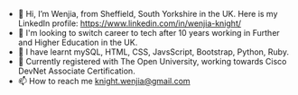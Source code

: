 - 👋 Hi, I’m Wenjia, from Sheffield, South Yorkshire in the UK. Here is my LinkedIn profile: https://www.linkedin.com/in/wenjia-knight/
- 👀 I'm looking to switch career to tech after 10 years working in Further and Higher Education in the UK.
- 📜 I have learnt mySQL, HTML, CSS, JavsScript, Bootstrap, Python, Ruby.
- 🏫 Currently registered with The Open University, working towards Cisco DevNet Associate Certification. 
- 📫 How to reach me knight.wenjia@gmail.com
